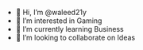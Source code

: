 - 👋 Hi, I’m @waleed21y
- 👀 I’m interested in Gaming
- 🌱 I’m currently learning Business
- 💞️ I’m looking to collaborate on Ideas

<!---
waleed21y/waleed21y is a ✨ special ✨ repository because its `README.md` (this file) appears on your GitHub profile.
You can click the Preview link to take a look at your changes.
--->
